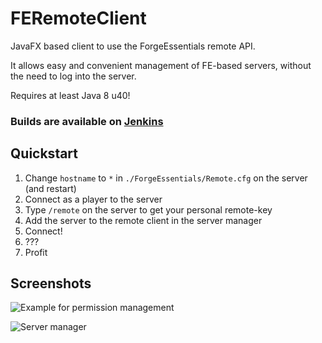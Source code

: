 FERemoteClient
==============

JavaFX based client to use the ForgeEssentials remote API.

It allows easy and convenient management of FE-based servers, without the need to log into the server.

Requires at least Java 8 u40!

### Builds are available on [Jenkins](http://ci.forgeessentials.com/job/FERemoteClient/)

## Quickstart

1. Change `hostname` to `*` in `./ForgeEssentials/Remote.cfg` on the server (and restart)
2. Connect as a player to the server
3. Type `/remote` on the server to get your personal remote-key
4. Add the server to the remote client in the server manager
5. Connect!
6. ???
7. Profit

## Screenshots

![Example for permission management](https://dl.dropboxusercontent.com/u/26603849/ForgeEssentials/FERemote/FERemote-permissions.png)

![Server manager](https://dl.dropboxusercontent.com/u/26603849/ForgeEssentials/FERemote/FERemote-server-manager.PNG)
